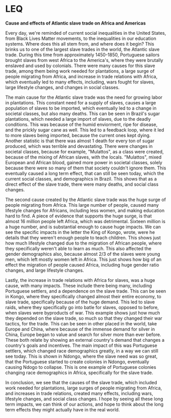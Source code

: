 # LEQ

**Cause and effects of Atlantic slave trade on Africa and Americas**

Every day, we're reminded of current social inequalities in the United States, from Black Lives Matter movements, to the inequalities in our education systems. Where does this all stem from, and where does it begin? This brinks us to one of the largest slave trades in the world, the Atlantic slave trade. During this time from approximately 1450-1850, Portuguese sailors brought slaves from west Africa to the America's, where they were brutally enslaved and used by colonials. There were many causes for this slave trade, among them being work needed for plantations, a large surge of people migrating from Africa, and increase in trade relations with Africa, which eventually led to many effects, including, wars fought for slaves, large lifestyle changes, and changes in social classes.

The main cause for the Atlantic slave trade was the need for growing labor in plantations. This constant need for a supply of slaves, causes a large population of slaves to be imported, which eventually led to a change in societal classes, but also many deaths. This can be seen in Brazil's sugar plantations, which needed a large import of slaves, due to the deadly conditions. This was because of the humid enviorment, ripe for disease, and the prickly sugar cane as well. This led to a feedback loop, where it led to more slaves being imported, because the current ones kept dying. Another statistic is that there was almost 1 death for every ton of sugar produced, which was terrible and devastating. There were changes in societal classes, because for example, "Mulattos", as a class were created, because of the mixing of African slaves, with the locals. "Mulattos", mixed European and African blood, gained more power in societal classes, solely because there were so many of them that society couldn't ignore them. This eventually caused a long term effect, that can still be seen today, which the current social classes, and demographics in Brazil. This shows that as a direct effect of the slave trade, there were many deaths, and social class changes.

The second cause created by the Atlantic slave trade was the huge surge of people migrating from Africa. This large number of people, caused many lifestyle changes for Africans, including less women, and making education hard to find. A piece of evidence that supports the huge surge, is that almost 16 million people left Africa, which was detrimental. Sixteen million is a huge number, and is substantial enough to cause huge impacts. We can see the specific impacts in the letter the King of Kongo, wrote, were he details that they weren't enough people to teach children. This shows just how much lifestyle changed due to the migration of African people, where they specifically weren't able to learn as much. This also affected the gender demographics also, because almost 2/3 of the slaves were young men, which left mostly women left in Africa. This just shows how big of an effect the migration of people caused Africa, including huge gender ratio changes, and large lifestyle changes.

Lastly, the increase in trade relations with Africa for slaves, was a huge cause, with many impacts. These include there being many, including Portuguese settlers, and a dependence on the slave trade. This can be seen in Kongo, where they specifically changed almost their entire economy, to slave trade, specifically because of the huge demand. This led to slave raids, where they specifically go into batle for slaves, opposed to before, when slaves were byproducts of war. This example shows just how much they depended on the slave trade, so much so that they changed their war tactics, for the trade. This can be seen in other placed in the world, take Europe and China, where because of the immense demand for silver in China, Europe began to value and search for silver more than ever before. These both relate by showing an external country's demand that changes a country's goals and incentives. The main impact of this was Portuguese settlers, which changed race demographics greatly, in a way we can still see today. This is shown in Ndongo, where the slave need was so great, that the Portuguese started to create colonies in Ndongo, eventually causing Ndogo to collapse. This is one example of Portuguese colonies changing race demographics in Africa, specifically for the slave trade.

In conclusion, we see that the causes of the slave trade, which included work needed for plantations, large surges of people migrating from Africa, and increases in trade relations, created many effects, including wars, lifestyle changes, and social class changes. I hope by seeing all these long term impacts, we can think of our actions, and hope to think about the long term effects they might actually have in the real world.
